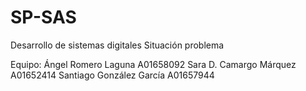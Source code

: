 # SP-SAS
Desarrollo de sistemas digitales
Situación problema

Equipo:
Ángel Romero Laguna A01658092
Sara D. Camargo Márquez A01652414
Santiago González García A01657944
